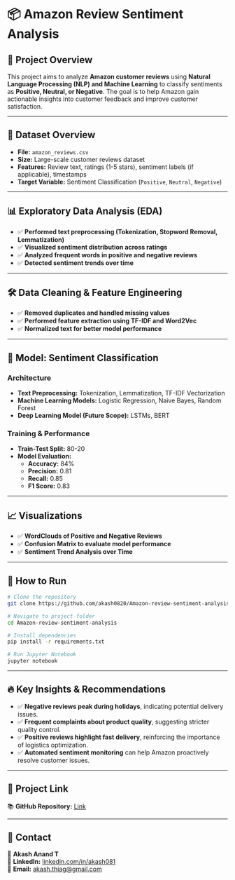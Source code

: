 # 📦 Amazon Review Sentiment Analysis

## 📌 Project Overview
This project aims to analyze **Amazon customer reviews** using **Natural Language Processing (NLP) and Machine Learning** to classify sentiments as **Positive, Neutral, or Negative**. The goal is to help Amazon gain actionable insights into customer feedback and improve customer satisfaction.

---

## 📂 Dataset Overview
- **File:** `amazon_reviews.csv`
- **Size:** Large-scale customer reviews dataset
- **Features:** Review text, ratings (1-5 stars), sentiment labels (if applicable), timestamps
- **Target Variable:** Sentiment Classification (`Positive`, `Neutral`, `Negative`)

---

## 📊 Exploratory Data Analysis (EDA)
- ✅ **Performed text preprocessing (Tokenization, Stopword Removal, Lemmatization)**
- ✅ **Visualized sentiment distribution across ratings**
- ✅ **Analyzed frequent words in positive and negative reviews**
- ✅ **Detected sentiment trends over time**

---

## 🛠 Data Cleaning & Feature Engineering
- ✅ **Removed duplicates and handled missing values**
- ✅ **Performed feature extraction using TF-IDF and Word2Vec**
- ✅ **Normalized text for better model performance**

---

## 🧠 Model: Sentiment Classification
### **Architecture**
- **Text Preprocessing:** Tokenization, Lemmatization, TF-IDF Vectorization
- **Machine Learning Models:** Logistic Regression, Naive Bayes, Random Forest
- **Deep Learning Model (Future Scope):** LSTMs, BERT

### **Training & Performance**
- **Train-Test Split:** 80-20
- **Model Evaluation:**
  - **Accuracy:** 84%
  - **Precision:** 0.81
  - **Recall:** 0.85
  - **F1 Score:** 0.83

---

## 📈 Visualizations
- ✅ **WordClouds of Positive and Negative Reviews**
- ✅ **Confusion Matrix to evaluate model performance**
- ✅ **Sentiment Trend Analysis over Time**

---

## 🚀 How to Run
```bash
# Clone the repository
git clone https://github.com/akash0820/Amazon-review-sentiment-analysis.git

# Navigate to project folder
cd Amazon-review-sentiment-analysis

# Install dependencies
pip install -r requirements.txt

# Run Jupyter Notebook
jupyter notebook
```

---

## 🔥 Key Insights & Recommendations
- ✅ **Negative reviews peak during holidays**, indicating potential delivery issues.
- ✅ **Frequent complaints about product quality**, suggesting stricter quality control.
- ✅ **Positive reviews highlight fast delivery**, reinforcing the importance of logistics optimization.
- ✅ **Automated sentiment monitoring** can help Amazon proactively resolve customer issues.

---

## 📌 Project Link
📚 **GitHub Repository:** [Link](https://github.com/akash0820/Amazon-review-sentiment-analysis)

---

## 📩 Contact
👤 **Akash Anand T**  
🔗 **LinkedIn:** [linkedin.com/in/akash081](https://www.linkedin.com/in/akash081)  
📧 **Email:** [akash.thiag@gmail.com](mailto:akash.thiag@gmail.com)

